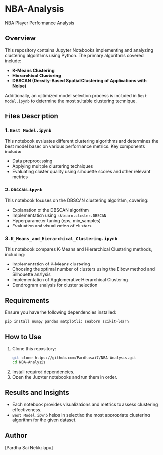 # NBA-Analysis
NBA Player Performance Analysis 

## Overview

This repository contains Jupyter Notebooks implementing and analyzing clustering algorithms using Python. The primary algorithms covered include:

- **K-Means Clustering**
- **Hierarchical Clustering**
- **DBSCAN (Density-Based Spatial Clustering of Applications with Noise)**

Additionally, an optimized model selection process is included in `Best Model.ipynb` to determine the most suitable clustering technique.

## Files Description

### 1. `Best Model.ipynb`

This notebook evaluates different clustering algorithms and determines the best model based on various performance metrics. Key components include:

- Data preprocessing
- Applying multiple clustering techniques
- Evaluating cluster quality using silhouette scores and other relevant metrics

### 2. `DBSCAN.ipynb`

This notebook focuses on the DBSCAN clustering algorithm, covering:

- Explanation of the DBSCAN algorithm
- Implementation using `sklearn.cluster.DBSCAN`
- Hyperparameter tuning (eps, min\_samples)
- Evaluation and visualization of clusters

### 3. `K_Means_and_Hierarchical_Clustering.ipynb`

This notebook compares K-Means and Hierarchical Clustering methods, including:

- Implementation of K-Means clustering
- Choosing the optimal number of clusters using the Elbow method and Silhouette analysis
- Implementation of Agglomerative Hierarchical Clustering
- Dendrogram analysis for cluster selection

## Requirements

Ensure you have the following dependencies installed:

```bash
pip install numpy pandas matplotlib seaborn scikit-learn
```

## How to Use

1. Clone this repository:
   ```bash
   git clone https://github.com/Pardhasai7/NBA-Analysis.git
   cd NBA-Analysis
   ```
2. Install required dependencies.
3. Open the Jupyter notebooks and run them in order.

## Results and Insights

- Each notebook provides visualizations and metrics to assess clustering effectiveness.
- `Best Model.ipynb` helps in selecting the most appropriate clustering algorithm for the given dataset.

## Author

[Pardha Sai Nekkalapu]


